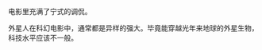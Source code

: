 电影里充满了宁式的调侃。

外星人在科幻电影中，通常都是异样的强大。毕竟能穿越光年来地球的外星生物，科技水平应该不一般。




<!--stackedit_data:
eyJoaXN0b3J5IjpbLTEwMDg0ODQ1NDgsNTY1NDE5MzUzLC00MD
Q1MzgyMCwxMzY1NjYyNzk3LDE5MDExMDA4ODNdfQ==
-->